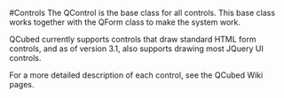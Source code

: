 #Controls
The QControl is the base class for all controls. This base class works together with the QForm class to make the system work.

QCubed currently supports controls that draw standard HTML form controls, and as of version 3.1, also supports drawing most JQuery UI controls.

For a more detailed description of each control, see the QCubed Wiki pages.